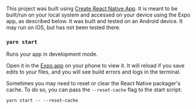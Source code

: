 This project was built using [Create React Native App](https://github.com/react-community/create-react-native-app). It is meant to be built/run on your local system and accessed on your device using the Expo app, as described below.
It was built and tested on an Android device. It may run on iOS, but has not been tested there. 

### `yarn start`

Runs your app in development mode.

Open it in the [Expo app](https://expo.io) on your phone to view it. It will reload if you save edits to your files, and you will see build errors and logs in the terminal.

Sometimes you may need to reset or clear the React Native packager's cache. To do so, you can pass the `--reset-cache` flag to the start script:

```
yarn start -- --reset-cache
```
